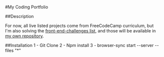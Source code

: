 #My Coding Portfolio

##Description

For now, all live listed projects come from FreeCodeCamp curriculum, but I'm also solving the <a href="https://github.com/LFeh/frontend-challenges">front-end-challenges list</a>, and those will be available in <a href="https://github.com/andreaweb/front-end-challenges">my own repository</a>.

##Installation
1 - Git Clone
2 - Npm install
3 - browser-sync start --server --files "*"